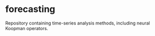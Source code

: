 # forecasting
Repository containing time-series analysis methods, including neural Koopman operators.
